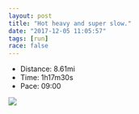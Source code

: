 ```yaml
---
layout: post
title: "Hot heavy and super slow."
date: "2017-12-05 11:05:57"
tags: [run]
race: false
---
```

<ul>
 <li>Distance: 8.61mi</li>
 <li>Time: 1h17m30s</li>
 <li>Pace: 09:00</li>
</ul>

<img src='https://maps.googleapis.com/maps/api/staticmap?maptype=roadmap&path=enc:kgl|CndahNUoDwb@yFgbA{XahAgJeN@jAIoCjIe^oD{VdA{YaGuh@tCeDsC{\mAgCaFooAdCeUo@z@pHjrBaE~FjBpIy@pFxDlk@qDfHtDhN`CrSaB`]vDtBw@&key=AIzaSyC1MId7bFpkLXNAaYhBSTb8jLyiSqzbDtM&size=800x800'>
